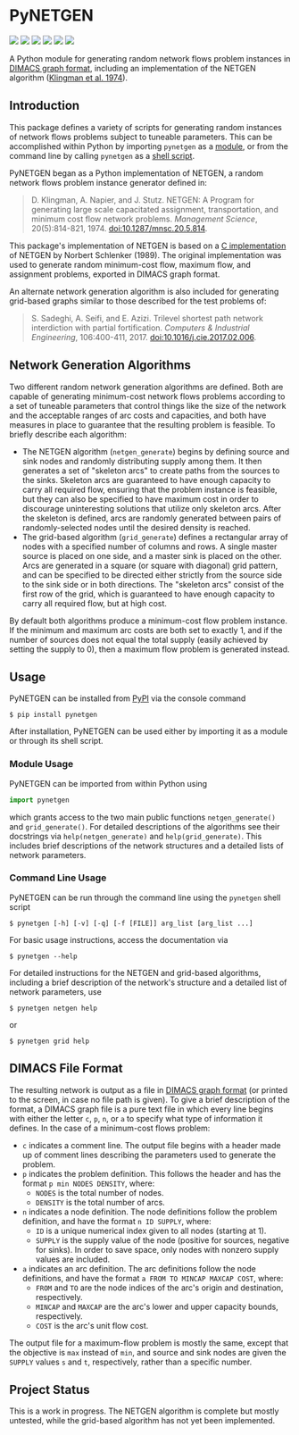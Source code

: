 # PyNETGEN

<a href="https://pypi.org/project/pynetgen"><img src="https://img.shields.io/pypi/v/pynetgen?logo=pypi&logoColor=white"/></a> <a href="https://github.com/adam-rumpf/pynetgen"><img src="https://img.shields.io/github/v/tag/adam-rumpf/pynetgen?logo=github"></a> <a href="https://pypi.org/project/pynetgen/#history"><img src="https://img.shields.io/pypi/status/pynetgen"/></a> <a href="https://www.python.org/"><img src="https://img.shields.io/pypi/pyversions/pynetgen?logo=python&logoColor=white"></a> <a href="https://github.com/adam-rumpf/pynetgen/blob/main/LICENSE"><img src="https://img.shields.io/github/license/adam-rumpf/pynetgen"/></a> <a href="https://github.com/adam-rumpf/pynetgen/commits/main"><img src="https://img.shields.io/maintenance/yes/2022"/></a>

A Python module for generating random network flows problem instances in [DIMACS graph format](#dimacs-file-format), including an implementation of the NETGEN algorithm ([Klingman et al. 1974](https://doi.org/10.1287/mnsc.20.5.814)).

## Introduction

This package defines a variety of scripts for generating random instances of network flows problems subject to tuneable parameters. This can be accomplished within Python by importing `pynetgen` as a [module](#module-usage), or from the command line by calling `pynetgen` as a [shell script](#command-line-usage).

PyNETGEN began as a Python implementation of NETGEN, a random network flows problem instance generator defined in:

> D. Klingman, A. Napier, and J. Stutz. NETGEN: A Program for generating large scale capacitated assignment, transportation, and minimum cost flow network problems. _Management Science_, 20(5):814-821, 1974. [doi:10.1287/mnsc.20.5.814](https://doi.org/10.1287/mnsc.20.5.814).

This package's implementation of NETGEN is based on a [C implementation](https://lemon.cs.elte.hu/trac/lemon/browser/lemon-benchmark/generators/netgen) of NETGEN by Norbert Schlenker (1989). The original implementation was used to generate random minimum-cost flow, maximum flow, and assignment problems, exported in DIMACS graph format.

An alternate network generation algorithm is also included for generating grid-based graphs similar to those described for the test problems of:

> S. Sadeghi, A. Seifi, and E. Azizi. Trilevel shortest path network interdiction with partial fortification. _Computers & Industrial Engineering_, 106:400-411, 2017. [doi:10.1016/j.cie.2017.02.006](https://doi.org/10.1016/j.cie.2017.02.006).

## Network Generation Algorithms

Two different random network generation algorithms are defined. Both are capable of generating minimum-cost network flows problems according to a set of tuneable parameters that control things like the size of the network and the acceptable ranges of arc costs and capacities, and both have measures in place to guarantee that the resulting problem is feasible. To briefly describe each algorithm:

* The NETGEN algorithm (`netgen_generate`) begins by defining source and sink nodes and randomly distributing supply among them. It then generates a set of "skeleton arcs" to create paths from the sources to the sinks. Skeleton arcs are guaranteed to have enough capacity to carry all required flow, ensuring that the problem instance is feasible, but they can also be specified to have maximum cost in order to discourage uninteresting solutions that utilize only skeleton arcs. After the skeleton is defined, arcs are randomly generated between pairs of randomly-selected nodes until the desired density is reached.
* The grid-based algorithm (`grid_generate`) defines a rectangular array of nodes with a specified number of columns and rows. A single master source is placed on one side, and a master sink is placed on the other. Arcs are generated in a square (or square with diagonal) grid pattern, and can be specified to be directed either strictly from the source side to the sink side or in both directions. The "skeleton arcs" consist of the first row of the grid, which is guaranteed to have enough capacity to carry all required flow, but at high cost.

By default both algorithms produce a minimum-cost flow problem instance. If the minimum and maximum arc costs are both set to exactly 1, and if the number of sources does not equal the total supply (easily achieved by setting the supply to 0), then a maximum flow problem is generated instead.

## Usage

PyNETGEN can be installed from [PyPI](https://pypi.org/project/pynetgen) via the console command
```
$ pip install pynetgen
```

After installation, PyNETGEN can be used either by importing it as a module or through its shell script.

### Module Usage

PyNETGEN can be imported from within Python using
```python
import pynetgen
```
which grants access to the two main public functions `netgen_generate()` and `grid_generate()`. For detailed descriptions of the algorithms see their docstrings via `help(netgen_generate)` and `help(grid_generate)`. This includes brief descriptions of the network structures and a detailed lists of network parameters.

### Command Line Usage

PyNETGEN can be run through the command line using the `pynetgen` shell script
```
$ pynetgen [-h] [-v] [-q] [-f [FILE]] arg_list [arg_list ...]
```
For basic usage instructions, access the documentation via
```
$ pynetgen --help
```
For detailed instructions for the NETGEN and grid-based algorithms, including a brief description of the network's structure and a detailed list of network parameters, use
```
$ pynetgen netgen help
```
or
```
$ pynetgen grid help
```

## DIMACS File Format

The resulting network is output as a file in [DIMACS graph format](http://dimacs.rutgers.edu/archive/Challenges/) (or printed to the screen, in case no file path is given). To give a brief description of the format, a DIMACS graph file is a pure text file in which every line begins with either the letter `c`, `p`, `n`, or `a` to specify what type of information it defines. In the case of a minimum-cost flows problem:

* `c` indicates a comment line. The output file begins with a header made up of comment lines describing the parameters used to generate the problem.
* `p` indicates the problem definition. This follows the header and has the format `p min NODES DENSITY`, where:
  * `NODES` is the total number of nodes.
  * `DENSITY` is the total number of arcs.
* `n` indicates a node definition. The node definitions follow the problem definition, and have the format `n ID SUPPLY`, where:
  * `ID` is a unique numerical index given to all nodes (starting at 1).
  * `SUPPLY` is the supply value of the node (positive for sources, negative for sinks). In order to save space, only nodes with nonzero supply values are included.
* `a` indicates an arc definition. The arc definitions follow the node definitions, and have the format `a FROM TO MINCAP MAXCAP COST`, where:
  * `FROM` and `TO` are the node indices of the arc's origin and destination, respectively.
  * `MINCAP` and `MAXCAP` are the arc's lower and upper capacity bounds, respectively.
  * `COST` is the arc's unit flow cost.

The output file for a maximum-flow problem is mostly the same, except that the objective is `max` instead of `min`, and source and sink nodes are given the `SUPPLY` values `s` and `t`, respectively, rather than a specific number.

## Project Status

This is a work in progress. The NETGEN algorithm is complete but mostly untested, while the grid-based algorithm has not yet been implemented.
